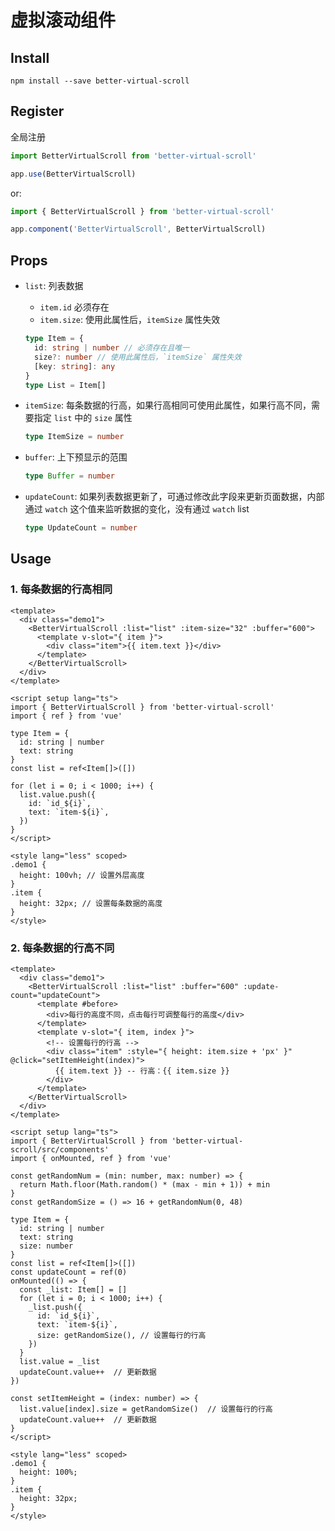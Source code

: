 # 虚拟滚动组件

## Install

```shell
npm install --save better-virtual-scroll
```

## Register

全局注册

```ts
import BetterVirtualScroll from 'better-virtual-scroll'

app.use(BetterVirtualScroll)
```

or:

```ts
import { BetterVirtualScroll } from 'better-virtual-scroll'

app.component('BetterVirtualScroll', BetterVirtualScroll)
```

## Props

- `list`: 列表数据
  - `item.id` 必须存在
  - `item.size`: 使用此属性后，`itemSize` 属性失效
  
  ```ts
  type Item = {
    id: string | number // 必须存在且唯一
    size?: number // 使用此属性后，`itemSize` 属性失效
    [key: string]: any
  }
  type List = Item[]
  ```

- `itemSize`: 每条数据的行高，如果行高相同可使用此属性，如果行高不同，需要指定 `list` 中的 `size` 属性

  ```ts
  type ItemSize = number
  ```

- `buffer`: 上下预显示的范围

  ```ts
  type Buffer = number
  ```

- `updateCount`: 如果列表数据更新了，可通过修改此字段来更新页面数据，内部通过 `watch` 这个值来监听数据的变化，没有通过 `watch` list

  ```ts
  type UpdateCount = number
  ```

## Usage

### 1. 每条数据的行高相同

```vue
<template>
  <div class="demo1">
    <BetterVirtualScroll :list="list" :item-size="32" :buffer="600">
      <template v-slot="{ item }">
        <div class="item">{{ item.text }}</div>
      </template>
    </BetterVirtualScroll>
  </div>
</template>

<script setup lang="ts">
import { BetterVirtualScroll } from 'better-virtual-scroll'
import { ref } from 'vue'

type Item = {
  id: string | number
  text: string
}
const list = ref<Item[]>([])

for (let i = 0; i < 1000; i++) {
  list.value.push({
    id: `id_${i}`,
    text: `item-${i}`,
  })
}
</script>

<style lang="less" scoped>
.demo1 {
  height: 100vh; // 设置外层高度
}
.item {
  height: 32px; // 设置每条数据的高度
}
</style>

```

### 2. 每条数据的行高不同

```vue
<template>
  <div class="demo1">
    <BetterVirtualScroll :list="list" :buffer="600" :update-count="updateCount">
      <template #before>
        <div>每行的高度不同，点击每行可调整每行的高度</div>
      </template>
      <template v-slot="{ item, index }">
        <!-- 设置每行的行高 -->
        <div class="item" :style="{ height: item.size + 'px' }" @click="setItemHeight(index)">
          {{ item.text }} -- 行高：{{ item.size }}
        </div>
      </template>
    </BetterVirtualScroll>
  </div>
</template>

<script setup lang="ts">
import { BetterVirtualScroll } from 'better-virtual-scroll/src/components'
import { onMounted, ref } from 'vue'

const getRandomNum = (min: number, max: number) => {
  return Math.floor(Math.random() * (max - min + 1)) + min
}
const getRandomSize = () => 16 + getRandomNum(0, 48)

type Item = {
  id: string | number
  text: string
  size: number
}
const list = ref<Item[]>([])
const updateCount = ref(0)
onMounted(() => {
  const _list: Item[] = []
  for (let i = 0; i < 1000; i++) {
    _list.push({
      id: `id_${i}`,
      text: `item-${i}`,
      size: getRandomSize(), // 设置每行的行高
    })
  }
  list.value = _list
  updateCount.value++  // 更新数据
})

const setItemHeight = (index: number) => {
  list.value[index].size = getRandomSize()  // 设置每行的行高
  updateCount.value++  // 更新数据
}
</script>

<style lang="less" scoped>
.demo1 {
  height: 100%;
}
.item {
  height: 32px;
}
</style>

```
